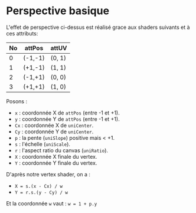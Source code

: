 # Perspective basique

L'effet de perspective ci-dessus est réalisé grace aux shaders suivants et à ces attributs:

| No | attPos  | attUV  |
|----|---------|--------|
| 0  | (-1,-1) | (0, 1) |
| 1  | (+1,-1) | (1, 1) |
| 2  | (-1,+1) | (0, 0) |
| 3  | (+1,+1) | (1, 0) |

Posons :

* `x` : coordonnée X de `attPos` (entre -1 et +1).
* `y` : coordonnée Y de `attPos` (entre -1 et +1).
* `Cx` : coordonnée X de `uniCenter`.
* `Cy` : coordonnée Y de `uniCenter`.
* `p` : la pente (`uniSlope`) positive mais < +1.
* `s` : l'échelle (`uniScale`).
* `r` : l'aspect ratio du canvas (`uniRatio`).
* `X` : coordonnée X finale du vertex.
* `Y` : coordonnée Y finale du vertex.

D'après notre vertex shader, on a :

* `X = s.(x - Cx) / w`
* `Y = r.s.(y - Cy) / w`

Et la coordonnée `w` vaut : `w = 1 + p.y`



